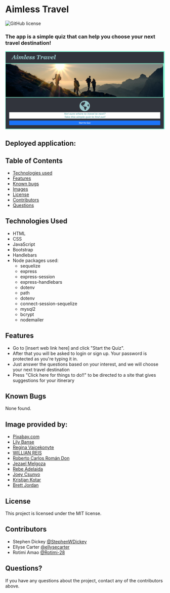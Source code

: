 # Aimless Travel
![GitHub license](https://img.shields.io/badge/license-MIT-ff69b4.svg)

### The app is a simple quiz that can help you choose your next travel destination!

![screenshot](assets/images/screenshot.png)

## Deployed application:


## Table of Contents
* [Technologies used](#technologies-used)
* [Features](#features)
* [Known bugs](#known-bugs)
* [Images](#stock-image-provided-by)
* [License](#license)
* [Contributors](#contributors)
* [Questions](#questions)


## Technologies Used
* HTML
* CSS
* JavaScript
* Bootstrap
* Handlebars
* Node packages used: 
    * sequelize
    * express
    * express-session
    * express-handlebars
    * dotenv
    * path
    * dotenv
    * connect-session-sequelize
    * mysql2
    * bcrypt
    * nodemailer


## Features
* Go to [insert web link here] and click "Start the Quiz". 
* After that you will be asked to login or sign up. Your password is protected as you're typing it in.
* Just answer the questions based on your interest, and we will choose your next travel destination
* Press "Click here for things to do!!" to be directed to a site that gives suggestions for your itinerary 

## Known Bugs
None found.


## Image provided by:
* [Pixabay.com](https://www.ncei.noaa.gov/news/weather-vs-climate)
* [Lily Banse](https://unsplash.com/photos/-YHSwy6uqvk)
* [Regina Vaicekonyte](https://delos.com/resources/blog/travel-during-covid-19-exposure-risk-on-different-modes-of-transportation/)
* [WILLIAN REIS](https://unsplash.com/photos/Kmqog-irt-k)
* [Roberto Carlos Román Don](https://unsplash.com/photos/wt3disORDAg)
* [Jezael Melgoza](https://unsplash.com/photos/alY6_OpdwRQ)
* [Rebe Adelaida](https://unsplash.com/photos/zunQwMy5B6M)
* [Joey Csunyo](https://unsplash.com/photos/NwGMe-NuDm0)
* [Kristjan Kotar](https://unsplash.com/photos/-h15p84GY5k)
* [Brett Jordan](https://unsplash.com/photos/LPZy4da9aRo)


## License
This project is licensed under the MIT license.


## Contributors
* Stephen Dickey [@StephenWDickey](https://github.com/StephenWDickey)
* Ellyse Carter [@ellysecarter](https://github.com/ellysecarter)
* Rotimi Amao [@Rotimi-28](https://github.com/Rotimi-28)

## Questions?
If you have any questions about the project, contact any of the contributors above. 